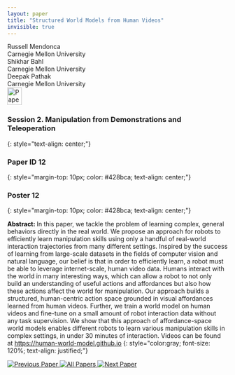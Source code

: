```yaml
---
layout: paper
title: "Structured World Models from Human Videos"
invisible: true
---
```

<div class="paper-authors">
<div class="paper-author-box">
    <div class="paper-author-name">Russell Mendonca</div>
    <div class="paper-author-uni">Carnegie Mellon University</div>
</div>
<div class="paper-author-box">
    <div class="paper-author-name">Shikhar Bahl</div>
    <div class="paper-author-uni">Carnegie Mellon University </div>
</div>
<div class="paper-author-box">
    <div class="paper-author-name">Deepak Pathak</div>
    <div class="paper-author-uni">Carnegie Mellon University</div>
</div>

</div><div class="paper-pdf">
<div> <a href="http://www.roboticsproceedings.org/rss19/p012.pdf"><img src="{{ site.baseurl }}/images/paper_link.png" alt="Paper Website" width = "33"  height = "40"/></a> </div>
</div>

### Session 2. Manipulation from Demonstrations and Teleoperation
{: style="text-align: center;"}

### Paper ID 12
{: style="margin-top: 10px; color: #428bca; text-align: center;"}

### Poster 12
{: style="margin-top: 10px; color: #428bca; text-align: center;"}

<b style="color: black;">Abstract: </b>In this paper, we tackle the problem of learning complex, general behaviors directly in the real world. We propose an approach for robots to efficiently learn manipulation skills using only a handful of real-world interaction trajectories from many different settings. Inspired by the success of learning from large-scale datasets in the fields of computer vision and natural language, our belief is that in order to efficiently learn, a robot must be able to leverage internet-scale, human video data. Humans interact with the world in many interesting ways, which can allow a robot to not only build an understanding of useful actions and affordances but also how these actions affect the world for manipulation. Our approach builds a structured, human-centric action space grounded in visual affordances learned from human videos. Further, we train a world model on human videos and fine-tune on a small amount of robot interaction data without any task supervision. We show that this approach of affordance-space world models enables different robots to learn various manipulation skills in complex settings, in under 30 minutes of interaction. Videos can be found at https://human-world-model.github.io
{: style="color:gray; font-size: 120%; text-align: justified;"}


<div class="paper-menu">
<a href="{{ site.baseurl }}/program/papers/011/"> <img src="{{ site.baseurl }}/images/previous_paper_icon.png" alt="Previous Paper" title="Previous Paper"/> </a>
<a href="{{ site.baseurl }}/program/papers"><img src="{{ site.baseurl }}/images/overview_icon.png" alt="All Papers" title="All Papers"/> </a>
<a href="{{ site.baseurl }}/program/papers/013/"> <img src="{{ site.baseurl }}/images/next_paper_icon.png" alt="Next Paper" title="Next Paper"/> </a>

</div>
